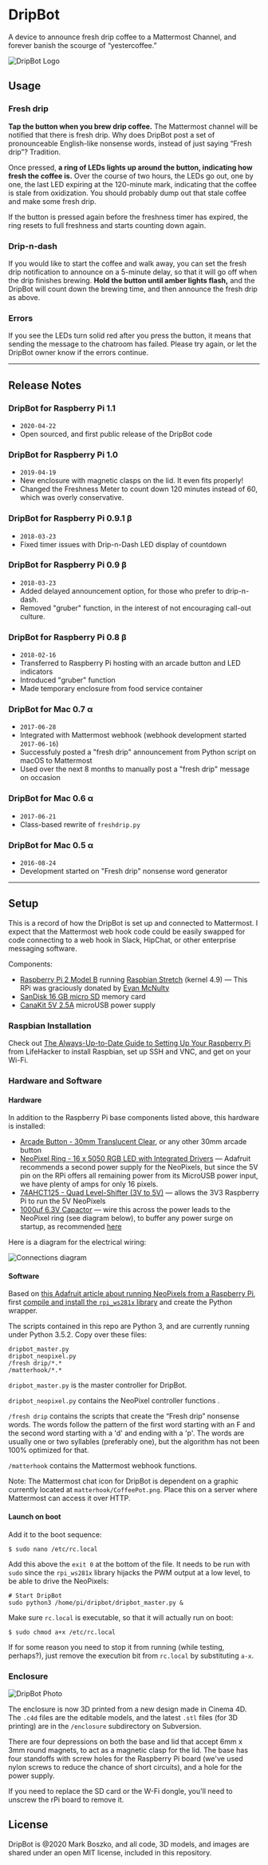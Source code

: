 # DripBot

A device to announce fresh drip coffee to a Mattermost Channel, and forever banish the scourge of “yestercoffee.”

![DripBot Logo](hardware/logo/dripbot-80s-chrome-770.png "A bitchin’ retro 80s neon and chrome logo")

## Usage

### Fresh drip

**Tap the button when you brew drip coffee.** The Mattermost channel will be notified that there is fresh drip. Why does DripBot post a set of pronounceable English-like nonsense words, instead of just saying “Fresh drip”? Tradition.

Once pressed, **a ring of LEDs lights up around the button, indicating how fresh the coffee is.** Over the course of two hours, the LEDs go out, one by one, the last LED expiring at the 120-minute mark, indicating that the coffee is stale from oxidization. You should probably dump out that stale coffee and make some fresh drip.

If the button is pressed again before the freshness timer has expired, the ring resets to full freshness and starts counting down again.

### Drip-n-dash

If you would like to start the coffee and walk away, you can set the fresh drip notification to announce on a 5-minute delay, so that it will go off when the drip finishes brewing. **Hold the button until amber lights flash,** and the DripBot will count down the brewing time, and then announce the fresh drip as above.

### Errors

If you see the LEDs turn solid red after you press the button, it means that sending the message to the chatroom has failed. Please try again, or let the DripBot owner know if the errors continue.

-----

## Release Notes

### DripBot for Raspberry Pi 1.1

- `2020-04-22`
- Open sourced, and first public release of the DripBot code

### DripBot for Raspberry Pi 1.0

- `‌2019-04-19`
- New enclosure with magnetic clasps on the lid. It even fits properly!
- Changed the Freshness Meter to count down 120 minutes instead of 60, which was overly conservative.

### DripBot for Raspberry Pi 0.9.1 β

- `2018-03-23`
- Fixed timer issues with Drip-n-Dash LED display of countdown

### DripBot for Raspberry Pi 0.9 β

- `2018-03-23`
- Added delayed announcement option, for those who prefer to drip-n-dash.
- Removed "gruber" function, in the interest of not encouraging call-out culture.

### DripBot for Raspberry Pi 0.8 β

- `2018-02-16`
- Transferred to Raspberry Pi hosting with an arcade button and LED indicators
- Introduced "gruber" function
- Made temporary enclosure from food service container

### DripBot for Mac 0.7 α

- `2017-06-28`
- Integrated with Mattermost webhook (webhook development started `2017-06-16`)
- Successfuly posted a "fresh drip" announcement from Python script on macOS to Mattermost
- Used over the next 8 months to manually post a "fresh drip" message on occasion

### DripBot for Mac 0.6 α

- `2017-06-21`
- Class-based rewrite of `freshdrip.py`

### DripBot for Mac 0.5 α

- `2016-08-24`
- Development started on "Fresh drip" nonsense word generator

-----

## Setup

This is a record of how the DripBot is set up and connected to Mattermost. I expect that the Mattermost web hook code could be easily swapped for code connecting to a web hook in Slack, HipChat, or other enterprise messaging software.

Components:

- [Raspberry Pi 2 Model B](https://www.raspberrypi.org/products/raspberry-pi-2-model-b/) running [Raspbian Stretch](https://www.raspberrypi.org/downloads/raspbian/) (kernel 4.9) — This RPi was graciously donated by [Evan McNulty](https://github.com/evanm)
- [SanDisk 16 GB micro SD](http://amzn.to/2F9mfQH) memory card
- [CanaKit 5V 2.5A](http://amzn.to/2ETyTEj) microUSB power supply

### Raspbian Installation

Check out [The Always-Up-to-Date Guide to Setting Up Your Raspberry Pi](https://lifehacker.com/the-always-up-to-date-guide-to-setting-up-your-raspberr-1781419054) from LifeHacker to install Raspbian, set up SSH and VNC, and get on your Wi-Fi.

### Hardware and Software

#### Hardware

In addition to the Raspberry Pi base components listed above, this hardware is installed:

- [Arcade Button - 30mm Translucent Clear](https://www.adafruit.com/product/471), or any other 30mm arcade button
- [NeoPixel Ring - 16 x 5050 RGB LED with Integrated Drivers](https://www.adafruit.com/product/1463) — Adafruit recommends a second power supply for the NeoPixels, but since the 5V pin on the RPi offers all remaining power from its MicroUSB power input, we have plenty of amps for only 16 pixels.
- [74AHCT125 - Quad Level-Shifter (3V to 5V)](https://www.adafruit.com/product/1787) — allows the 3V3 Raspberry Pi to run the 5V NeoPixels
- [1000µf 6.3V Capactor](http://amzn.to/2GKRP4u) — wire this across the power leads to the NeoPixel ring (see diagram below), to buffer any power surge on startup, as recommended [here](https://learn.adafruit.com/adafruit-neopixel-uberguide/basic-connections)

Here is a diagram for the electrical wiring:

![Connections diagram](hardware/DripBot-Connections-Diagram.png "Electrical connections diagram for parts")

#### Software

Based on [this Adafruit article about running NeoPixels from a Raspberry Pi](https://learn.adafruit.com/neopixels-on-raspberry-pi/overview), first [compile and install the `rpi_ws281x` library](https://learn.adafruit.com/neopixels-on-raspberry-pi/software) and create the Python wrapper.

The scripts contained in this repo are Python 3, and are currently running under Python 3.5.2. Copy over these files:

```
dripbot_master.py
dripbot_neopixel.py
/fresh drip/*.*
/matterhook/*.*
```

`dripbot_master.py` is the master controller for DripBot.

`dripbot_neopixel.py` contains the NeoPixel controller functions .

`/fresh drip` contains the scripts that create the “Fresh drip” nonsense words. The words follow the pattern of the first word starting with an F and the second word starting with a 'd' and ending with a 'p'. The words are usually one or two syllables (preferably one), but the algorithm has not been 100% optimized for that.

`/matterhook` contains the Mattermost webhook functions.

Note: The Mattermost chat icon for DripBot is dependent on a graphic currently located at `matterhook/CoffeePot.png`. Place this on a server where Mattermost can access it over HTTP.

#### Launch on boot

Add it to the boot sequence:

```
$ sudo nano /etc/rc.local
```

Add this above the `exit 0` at the bottom of the file. It needs to be run with `sudo` since the `rpi_ws281x` library hijacks the PWM output at a low level, to be able to drive the NeoPixels:

```
# Start DripBot
sudo python3 /home/pi/dripbot/dripbot_master.py &
```

Make sure `rc.local` is executable, so that it will actually run on boot:

```
$ sudo chmod a+x /etc/rc.local
```

If for some reason you need to stop it from running (while testing, perhaps?), just remove the execution bit from `rc.local` by substituting `a-x`.

### Enclosure

![DripBot Photo](hardware/dripbot-1.0-photo.jpg "Photo of the newly painted DripBot 1.0 enclosure")

The enclosure is now 3D printed from a new design made in Cinema 4D. The `.c4d` files are the editable models, and the latest `.stl` files (for 3D printing) are in the `/enclosure` subdirectory on Subversion.

There are four depressions on both the base and lid that accept 6mm x 3mm round magnets, to act as a magnetic clasp for the lid. The base has four standoffs with screw holes for the Raspberry Pi board (we've used nylon screws to reduce the chance of short circuits), and a hole for the power supply.

If you need to replace the SD card or the W-Fi dongle, you'll need to unscrew the rPi board to remove it.

## License

DripBot is @2020 Mark Boszko, and all code, 3D models, and images are shared under an open MIT license, included in this repository.